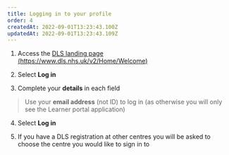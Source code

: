 ```yaml
---
title: Logging in to your profile
order: 4
createdAt: 2022-09-01T13:23:43.100Z
updatedAt: 2022-09-01T13:23:43.109Z
---
```

1. Access the [DLS landing page (https://www.dls.nhs.uk/v2/Home/Welcome​)](https://www.dls.nhs.uk/v2/Home/Welcome​)

2. Select **Log in​**

3. Complete your **details** in each field​

> Use your **email address** (not ID) to log in​ (as otherwise you will only see the Learner portal application)

4. Select **Log in​**

5. If you have a DLS registration at other centres you will be asked to choose the centre you would like to sign in to